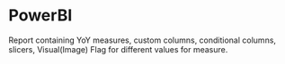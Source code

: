 # PowerBI
Report containing YoY measures, custom columns, conditional columns, slicers, Visual(Image) Flag for different values for measure.
